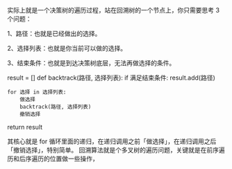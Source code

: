 
实际上就是一个决策树的遍历过程，站在回溯树的一个节点上，你只需要思考 3 个问题：

1、路径：也就是已经做出的选择。

2、选择列表：也就是你当前可以做的选择。

3、结束条件：也就是到达决策树底层，无法再做选择的条件。


result = []
def backtrack(路径, 选择列表):
    if 满足结束条件:
        result.add(路径)
        
    for 选择 in 选择列表:
        做选择
        backtrack(路径, 选择列表)
        撤销选择
    
return result

其核心就是 for 循环里面的递归，在递归调用之前「做选择」，在递归调用之后「撤销选择」，特别简单。
回溯算法就是个多叉树的遍历问题，关键就是在前序遍历和后序遍历的位置做一些操作，